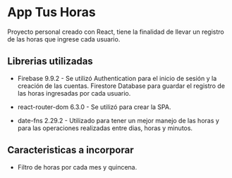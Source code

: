 # App Tus Horas

Proyecto personal creado con React, tiene la finalidad de llevar un registro de las horas que ingrese cada usuario.

## Librerias utilizadas

* Firebase 9.9.2 -
Se utilizó Authentication para el inicio de sesión y la creación de las cuentas.
Firestore Database para guardar el registro de las horas ingresadas por cada usuario.

* react-router-dom 6.3.0 -
Se utilizó para crear la SPA.

* date-fns 2.29.2 -
Utilizado para tener un mejor manejo de las horas y para las operaciones realizadas entre dias, horas y minutos.

## Caracteristicas a incorporar
 - Filtro de horas por cada mes y quincena.
